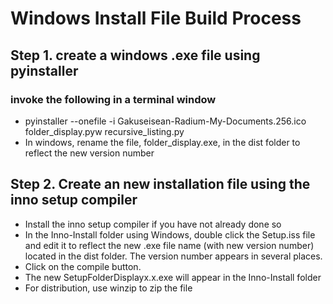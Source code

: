 # Windows Install File Build Process
## Step 1. create a windows .exe file using pyinstaller
### invoke the following in a terminal window
* pyinstaller --onefile -i Gakuseisean-Radium-My-Documents.256.ico folder_display.pyw recursive_listing.py
* In windows, rename the file, folder_display.exe, in the dist folder to reflect the new version number
## Step 2. Create an new installation file using the inno setup compiler
* Install the inno setup compiler if you have not already done so
* In the Inno-Install folder using Windows, double click the Setup.iss file and edit it to reflect the new .exe file name (with new version number) located in the dist folder. The version number appears in several places.
* Click on the compile button. 
* The new SetupFolderDisplayx.x.exe will appear in the Inno-Install folder
* For distribution, use winzip to zip the file

